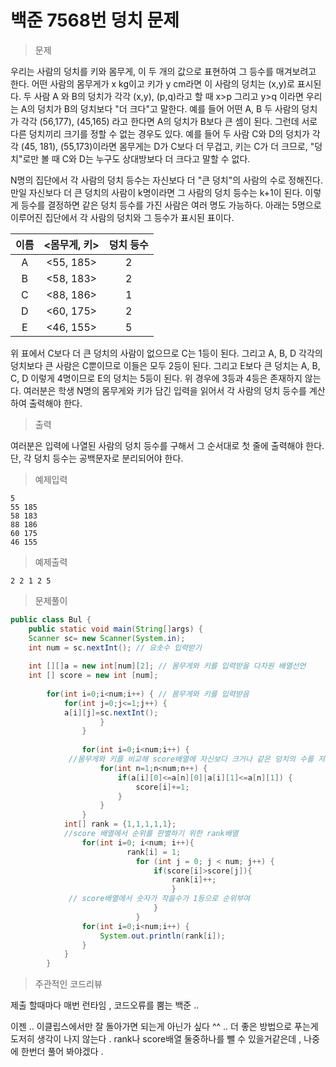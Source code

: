 # 백준 7568번 덩치 문제

> 문제 

우리는 사람의 덩치를 키와 몸무게, 이 두 개의 값으로 표현하여 그 등수를 매겨보려고 한다. 어떤 사람의 몸무게가 x kg이고 키가 y cm라면 이 사람의 덩치는 (x,y)로 표시된다. 두 사람 A 와 B의 덩치가 각각 (x,y), (p,q)라고 할 때 x>p 그리고 y>q 이라면 우리는 A의 덩치가 B의 덩치보다 "더 크다"고 말한다. 예를 들어 어떤 A, B 두 사람의 덩치가 각각 (56,177), (45,165) 라고 한다면 A의 덩치가 B보다 큰 셈이 된다. 그런데 서로 다른 덩치끼리 크기를 정할 수 없는 경우도 있다. 예를 들어 두 사람 C와 D의 덩치가 각각 (45, 181), (55,173)이라면 몸무게는 D가 C보다 더 무겁고, 키는 C가 더 크므로, "덩치"로만 볼 때 C와 D는 누구도 상대방보다 더 크다고 말할 수 없다.

N명의 집단에서 각 사람의 덩치 등수는 자신보다 더 "큰 덩치"의 사람의 수로 정해진다. 만일 자신보다 더 큰 덩치의 사람이 k명이라면 그 사람의 덩치 등수는 k+1이 된다. 이렇게 등수를 결정하면 같은 덩치 등수를 가진 사람은 여러 명도 가능하다. 아래는 5명으로 이루어진 집단에서 각 사람의 덩치와 그 등수가 표시된 표이다.

| 이름 | <몸무게, 키> | 덩치 등수 |
| :--: | :----------: | :-------: |
|  A   |  <55, 185>   |     2     |
|  B   |  <58, 183>   |     2     |
|  C   |  <88, 186>   |     1     |
|  D   |  <60, 175>   |     2     |
|  E   |  <46, 155>   |     5     |

위 표에서 C보다 더 큰 덩치의 사람이 없으므로 C는 1등이 된다. 그리고 A, B, D 각각의 덩치보다 큰 사람은 C뿐이므로 이들은 모두 2등이 된다. 그리고 E보다 큰 덩치는 A, B, C, D 이렇게 4명이므로 E의 덩치는 5등이 된다. 위 경우에 3등과 4등은 존재하지 않는다. 여러분은 학생 N명의 몸무게와 키가 담긴 입력을 읽어서 각 사람의 덩치 등수를 계산하여 출력해야 한다.

> 출력

여러분은 입력에 나열된 사람의 덩치 등수를 구해서 그 순서대로 첫 줄에 출력해야 한다. 단, 각 덩치 등수는 공백문자로 분리되어야 한다.

> 예제입력 

```
5
55 185
58 183
88 186
60 175
46 155
```

> 예제출력

```
2 2 1 2 5
```

> 문제풀이

```java
public class Bul {
	public static void main(String[]args) {
	Scanner sc= new Scanner(System.in);
	int num = sc.nextInt(); // 요솟수 입력받기 
        
	int [][]a = new int[num][2]; // 몸무게와 키를 입력받을 다차원 배열선언
	int [] score = new int [num];  
   
		for(int i=0;i<num;i++) { // 몸무게와 키를 입력받음
			for(int j=0;j<=1;j++) {
			a[i][j]=sc.nextInt();
					}
				}
					
				for(int i=0;i<num;i++) { 
             //몸무게와 키를 비교해 score배열에 자신보다 크거나 같은 덩치의 수를 저장
					for(int n=1;n<num;n++) { 
						if(a[i][0]<=a[n][0]|a[i][1]<=a[n][1]) {
							score[i]+=1;
						}
                	}
                }
			int[] rank = {1,1,1,1,1};
        	//score 배열에서 순위를 판별하기 위한 rank배열
 				for(int i=0; i<num; i++){
					      rank[i] = 1; 
					   		for (int j = 0; j < num; j++) {               
					            if(score[i]>score[j]){ 
					            	rank[i]++;                 
					                } 
             // score배열에서 숫자가 작을수가 1등으로 순위부여              
					            }       
						    } 
				for(int i=0;i<num;i++) {
					System.out.println(rank[i]);
				}
			}
		}


```

> 주관적인 코드리뷰 

제출 할때마다 매번 런타임 , 코드오류를 뿜는 백준 .. 

이젠 .. 이클립스에서만  잘 돌아가면 되는게 아닌가 싶다 ^^ .. 더 좋은 방법으로 푸는게 도저히 생각이 나지 않는다 .  rank나 score배열 둘중하나를 뺄 수 있을거같은데 , 나중에 한번더 풀어 봐야겠다 .

